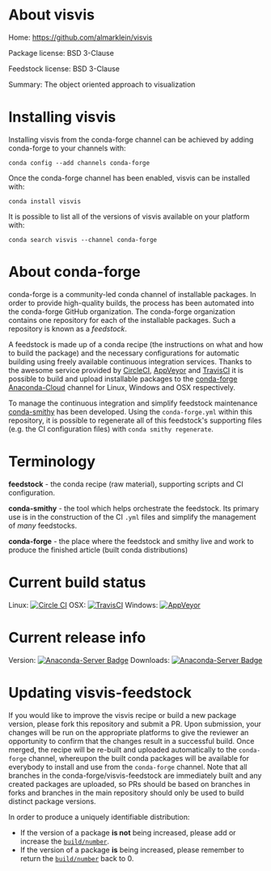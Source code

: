 About visvis
============

Home: https://github.com/almarklein/visvis

Package license: BSD 3-Clause

Feedstock license: BSD 3-Clause

Summary: The object oriented approach to visualization



Installing visvis
=================

Installing visvis from the conda-forge channel can be achieved by adding conda-forge to your channels with:

```
conda config --add channels conda-forge
```

Once the conda-forge channel has been enabled, visvis can be installed with:

```
conda install visvis
```

It is possible to list all of the versions of visvis available on your platform with:

```
conda search visvis --channel conda-forge
```


About conda-forge
=================

conda-forge is a community-led conda channel of installable packages.
In order to provide high-quality builds, the process has been automated into the
conda-forge GitHub organization. The conda-forge organization contains one repository
for each of the installable packages. Such a repository is known as a *feedstock*.

A feedstock is made up of a conda recipe (the instructions on what and how to build
the package) and the necessary configurations for automatic building using freely
available continuous integration services. Thanks to the awesome service provided by
[CircleCI](https://circleci.com/), [AppVeyor](http://www.appveyor.com/)
and [TravisCI](https://travis-ci.org/) it is possible to build and upload installable
packages to the [conda-forge](https://anaconda.org/conda-forge)
[Anaconda-Cloud](http://docs.anaconda.org/) channel for Linux, Windows and OSX respectively.

To manage the continuous integration and simplify feedstock maintenance
[conda-smithy](http://github.com/conda-forge/conda-smithy) has been developed.
Using the ``conda-forge.yml`` within this repository, it is possible to regenerate all of
this feedstock's supporting files (e.g. the CI configuration files) with ``conda smithy regenerate``.


Terminology
===========

**feedstock** - the conda recipe (raw material), supporting scripts and CI configuration.

**conda-smithy** - the tool which helps orchestrate the feedstock.
                   Its primary use is in the construction of the CI ``.yml`` files
                   and simplify the management of *many* feedstocks.

**conda-forge** - the place where the feedstock and smithy live and work to
                  produce the finished article (built conda distributions)

Current build status
====================

Linux: [![Circle CI](https://circleci.com/gh/conda-forge/visvis-feedstock.svg?style=shield)](https://circleci.com/gh/conda-forge/visvis-feedstock)
OSX: [![TravisCI](https://travis-ci.org/conda-forge/visvis-feedstock.svg?branch=master)](https://travis-ci.org/conda-forge/visvis-feedstock)
Windows: [![AppVeyor](https://ci.appveyor.com/api/projects/status/github/conda-forge/visvis-feedstock?svg=True)](https://ci.appveyor.com/project/conda-forge/visvis-feedstock/branch/master)

Current release info
====================
Version: [![Anaconda-Server Badge](https://anaconda.org/conda-forge/visvis/badges/version.svg)](https://anaconda.org/conda-forge/visvis)
Downloads: [![Anaconda-Server Badge](https://anaconda.org/conda-forge/visvis/badges/downloads.svg)](https://anaconda.org/conda-forge/visvis)


Updating visvis-feedstock
=========================

If you would like to improve the visvis recipe or build a new
package version, please fork this repository and submit a PR. Upon submission,
your changes will be run on the appropriate platforms to give the reviewer an
opportunity to confirm that the changes result in a successful build. Once
merged, the recipe will be re-built and uploaded automatically to the
`conda-forge` channel, whereupon the built conda packages will be available for
everybody to install and use from the `conda-forge` channel.
Note that all branches in the conda-forge/visvis-feedstock are
immediately built and any created packages are uploaded, so PRs should be based
on branches in forks and branches in the main repository should only be used to
build distinct package versions.

In order to produce a uniquely identifiable distribution:
 * If the version of a package **is not** being increased, please add or increase
   the [``build/number``](http://conda.pydata.org/docs/building/meta-yaml.html#build-number-and-string).
 * If the version of a package **is** being increased, please remember to return
   the [``build/number``](http://conda.pydata.org/docs/building/meta-yaml.html#build-number-and-string)
   back to 0.
